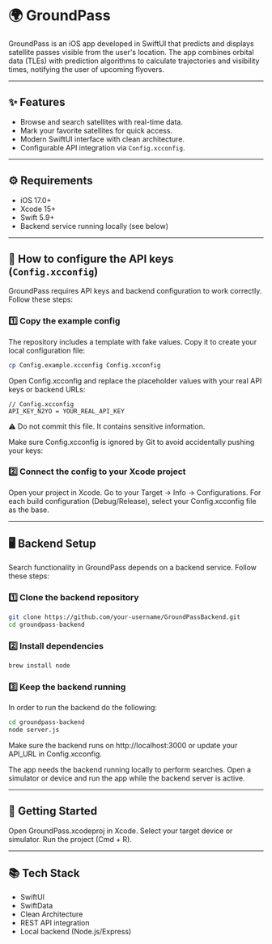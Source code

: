 # 🌍 GroundPass

GroundPass is an iOS app developed in SwiftUI that predicts and displays satellite passes visible from the user's location. The app combines orbital data (TLEs) with prediction algorithms to calculate trajectories and visibility times, notifying the user of upcoming flyovers.

---

## ✨ Features
- Browse and search satellites with real-time data.  
- Mark your favorite satellites for quick access.  
- Modern SwiftUI interface with clean architecture.  
- Configurable API integration via `Config.xcconfig`.

---

## ⚙️ Requirements
- iOS 17.0+  
- Xcode 15+  
- Swift 5.9+  
- Backend service running locally (see below)

---

## 🔧 How to configure the API keys (`Config.xcconfig`)

GroundPass requires API keys and backend configuration to work correctly. Follow these steps:

### 1️⃣ Copy the example config
The repository includes a template with fake values. Copy it to create your local configuration file:

```bash
cp Config.example.xcconfig Config.xcconfig
```
Open Config.xcconfig and replace the placeholder values with your real API keys or backend URLs:

```
// Config.xcconfig
API_KEY_N2YO = YOUR_REAL_API_KEY
```

⚠️ Do not commit this file. It contains sensitive information.

Make sure Config.xcconfig is ignored by Git to avoid accidentally pushing your keys:

### 2️⃣ Connect the config to your Xcode project
Open your project in Xcode.
Go to your Target → Info → Configurations.
For each build configuration (Debug/Release), select your Config.xcconfig file as the base.

---

## 🖥️ Backend Setup

Search functionality in GroundPass depends on a backend service. Follow these steps:

### 1️⃣ Clone the backend repository
```bash
git clone https://github.com/your-username/GroundPassBackend.git
cd groundpass-backend
```

### 2️⃣ Install dependencies
```bash
brew install node
```

### 3️⃣ Keep the backend running
In order to run the backend do the following:
```bash
cd groundpass-backend
node server.js
```
Make sure the backend runs on http://localhost:3000 or update your API_URL in Config.xcconfig.

The app needs the backend running locally to perform searches.
Open a simulator or device and run the app while the backend server is active.

---

## 🚀 Getting Started
Open GroundPass.xcodeproj in Xcode.
Select your target device or simulator.
Run the project (Cmd + R).

--- 

## 📚 Tech Stack
- SwiftUI
- SwiftData
- Clean Architecture
- REST API integration
- Local backend (Node.js/Express)

